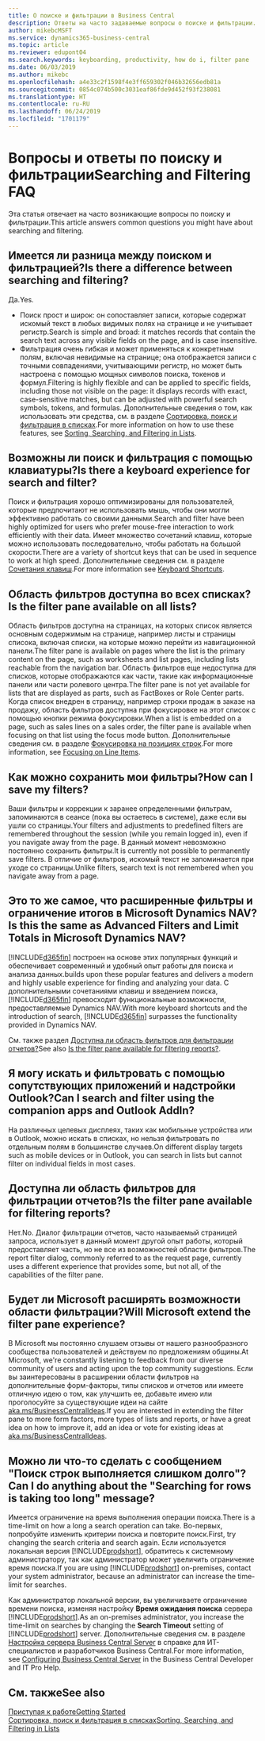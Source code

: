 ```yaml
---
title: О поиске и фильтрации в Business Central
description: Ответы на часто задаваемые вопросы о поиске и фильтрации.
author: mikebcMSFT
ms.service: dynamics365-business-central
ms.topic: article
ms.reviewer: edupont04
ms.search.keywords: keyboarding, productivity, how do i, filter pane
ms.date: 06/03/2019
ms.author: mikebc
ms.openlocfilehash: a4e33c2f1598f4e3ff659302f046b32656edb81a
ms.sourcegitcommit: 0854c074b500c3031eaf86fde9d452f93f238081
ms.translationtype: HT
ms.contentlocale: ru-RU
ms.lasthandoff: 06/24/2019
ms.locfileid: "1701179"
---
```

# <a name="searching-and-filtering-faq"></a><span data-ttu-id="54cbf-103">Вопросы и ответы по поиску и фильтрации</span><span class="sxs-lookup"><span data-stu-id="54cbf-103">Searching and Filtering FAQ</span></span>
<span data-ttu-id="54cbf-104">Эта статья отвечает на часто возникающие вопросы по поиску и фильтрации.</span><span class="sxs-lookup"><span data-stu-id="54cbf-104">This article answers common questions you might have about searching and filtering.</span></span>

## <a name="is-there-a-difference-between-searching-and-filtering"></a><span data-ttu-id="54cbf-105">Имеется ли разница между поиском и фильтрацией?</span><span class="sxs-lookup"><span data-stu-id="54cbf-105">Is there a difference between searching and filtering?</span></span>
<span data-ttu-id="54cbf-106">Да.</span><span class="sxs-lookup"><span data-stu-id="54cbf-106">Yes.</span></span>
- <span data-ttu-id="54cbf-107">Поиск прост и широк: он сопоставляет записи, которые содержат искомый текст в любых видимых полях на странице и не учитывает регистр.</span><span class="sxs-lookup"><span data-stu-id="54cbf-107">Search is simple and broad: it matches records that contain the search text across any visible fields on the page, and is case insensitive.</span></span>
- <span data-ttu-id="54cbf-108">Фильтрация очень гибкая и может применяться к конкретным полям, включая невидимые на странице; она отображается записи с точными совпадениями, учитывающими регистр, но может быть настроена с помощью мощных символов поиска, токенов и формул.</span><span class="sxs-lookup"><span data-stu-id="54cbf-108">Filtering is highly flexible and can be applied to specific fields, including those not visible on the page: it displays records with exact, case-sensitive matches, but can be adjusted with powerful search symbols, tokens, and formulas.</span></span> <span data-ttu-id="54cbf-109">Дополнительные сведения о том, как использовать эти средства, см. в разделе [Сортировка, поиск и фильтрация в списках](ui-enter-criteria-filters.md).</span><span class="sxs-lookup"><span data-stu-id="54cbf-109">For more information on how to use these features, see [Sorting, Searching, and Filtering in Lists](ui-enter-criteria-filters.md).</span></span>

## <a name="is-there-a-keyboard-experience-for-search-and-filter"></a><span data-ttu-id="54cbf-110">Возможны ли поиск и фильтрация с помощью клавиатуры?</span><span class="sxs-lookup"><span data-stu-id="54cbf-110">Is there a keyboard experience for search and filter?</span></span>
<span data-ttu-id="54cbf-111">Поиск и фильтрация хорошо оптимизированы для пользователей, которые предпочитают не использовать мышь, чтобы они могли эффективно работать со своими данными.</span><span class="sxs-lookup"><span data-stu-id="54cbf-111">Search and filter have been highly optimized for users who prefer mouse-free interaction to work efficiently with their data.</span></span> <span data-ttu-id="54cbf-112">Имеет множество сочетаний клавиш, которые можно использовать последовательно, чтобы работать на большой скорости.</span><span class="sxs-lookup"><span data-stu-id="54cbf-112">There are a variety of shortcut keys that can be used in sequence to work at high speed.</span></span> <span data-ttu-id="54cbf-113">Дополнительные сведения см. в разделе [Сочетания клавиш](keyboard-shortcuts.md#KeyboardFilter).</span><span class="sxs-lookup"><span data-stu-id="54cbf-113">For more information see [Keyboard Shortcuts](keyboard-shortcuts.md#KeyboardFilter).</span></span>

## <a name="is-the-filter-pane-available-on-all-lists"></a><span data-ttu-id="54cbf-114">Область фильтров доступна во всех списках?</span><span class="sxs-lookup"><span data-stu-id="54cbf-114">Is the filter pane available on all lists?</span></span>
<span data-ttu-id="54cbf-115">Область фильтров доступна на страницах, на которых список является основным содержимым на странице, например листы и страницы списока, включая списки, на которые можно перейти из навигационной панели.</span><span class="sxs-lookup"><span data-stu-id="54cbf-115">The filter pane is available on pages where the list is the primary content on the page, such as worksheets and list pages, including lists reachable from the navigation bar.</span></span> <span data-ttu-id="54cbf-116">Область фильтров еще недоступна для списков, которые отображаются как части, такие как информационные панели или части ролевого центра.</span><span class="sxs-lookup"><span data-stu-id="54cbf-116">The filter pane is not yet available for lists that are displayed as parts, such as FactBoxes or Role Center parts.</span></span> <span data-ttu-id="54cbf-117">Когда список внедрен в страницу, например строки продаж в заказе на продажу, область фильтров доступна при фокусировке на этот список с помощью кнопки режима фокусировки.</span><span class="sxs-lookup"><span data-stu-id="54cbf-117">When a list is embedded on a page, such as sales lines on a sales order, the filter pane is available when focusing on that list using the focus mode button.</span></span> <span data-ttu-id="54cbf-118">Дополнительные сведения см. в разделе [Фокусировка на позициях строк](ui-enter-data.md#Focus).</span><span class="sxs-lookup"><span data-stu-id="54cbf-118">For more information, see [Focusing on Line Items](ui-enter-data.md#Focus).</span></span>

## <a name="how-can-i-save-my-filters"></a><span data-ttu-id="54cbf-119">Как можно сохранить мои фильтры?</span><span class="sxs-lookup"><span data-stu-id="54cbf-119">How can I save my filters?</span></span>

<span data-ttu-id="54cbf-120">Ваши фильтры и коррекции к заранее определенными фильтрам, запоминаются в сеансе (пока вы остаетесь в системе), даже если вы ушли со страницы.</span><span class="sxs-lookup"><span data-stu-id="54cbf-120">Your filters and adjustments to predefined filters are remembered throughout the session (while you remain logged in), even if you navigate away from the page.</span></span> <span data-ttu-id="54cbf-121">В данный момент невозможно постоянно сохранить фильтры.</span><span class="sxs-lookup"><span data-stu-id="54cbf-121">It is currently not possible to permanently save filters.</span></span> <span data-ttu-id="54cbf-122">В отличие от фильтров, искомый текст не запоминается при уходе со страницы.</span><span class="sxs-lookup"><span data-stu-id="54cbf-122">Unlike filters, search text is not remembered when you navigate away from a page.</span></span>

## <a name="is-this-the-same-as-advanced-filters-and-limit-totals-in-microsoft-dynamics-nav"></a><span data-ttu-id="54cbf-123">Это то же самое, что расширенные фильтры и ограничение итогов в Microsoft Dynamics NAV?</span><span class="sxs-lookup"><span data-stu-id="54cbf-123">Is this the same as Advanced Filters and Limit Totals in Microsoft Dynamics NAV?</span></span>

[!INCLUDE[d365fin](includes/d365fin_md.md)] <span data-ttu-id="54cbf-124">построен на основе этих популярных функций и обеспечивает современный и удобный опыт работы для поиска и анализа данных.</span><span class="sxs-lookup"><span data-stu-id="54cbf-124">builds upon these popular features and delivers a modern and highly usable experience for finding and analyzing your data.</span></span> <span data-ttu-id="54cbf-125">С дополнительными сочетаниями клавиш и введением поиска, [!INCLUDE[d365fin](includes/d365fin_md.md)] превосходит функциональные возможности, предоставляемые Dynamics NAV.</span><span class="sxs-lookup"><span data-stu-id="54cbf-125">With more keyboard shortcuts and the introduction of search, [!INCLUDE[d365fin](includes/d365fin_md.md)] surpasses the functionality provided in Dynamics NAV.</span></span>  

<span data-ttu-id="54cbf-126">См. также раздел [Доступна ли область фильтров для фильтрации отчетов?](#is-the-filter-pane-available-for-filtering-reports)</span><span class="sxs-lookup"><span data-stu-id="54cbf-126">See also [Is the filter pane available for filtering reports?](#is-the-filter-pane-available-for-filtering-reports).</span></span>  

## <a name="can-i-search-and-filter-using-the-companion-apps-and-outlook-addin"></a><span data-ttu-id="54cbf-127">Я могу искать и фильтровать с помощью сопутствующих приложений и надстройки Outlook?</span><span class="sxs-lookup"><span data-stu-id="54cbf-127">Can I search and filter using the companion apps and Outlook AddIn?</span></span>
<span data-ttu-id="54cbf-128">На различных целевых дисплеях, таких как мобильные устройства или в Outlook, можно искать в списках, но нельзя фильтровать по отдельным полям в большинстве случаев.</span><span class="sxs-lookup"><span data-stu-id="54cbf-128">On different display targets such as mobile devices or in Outlook, you can search in lists but cannot filter on individual fields in most cases.</span></span>

## <a name="is-the-filter-pane-available-for-filtering-reports"></a><span data-ttu-id="54cbf-129">Доступна ли область фильтров для фильтрации отчетов?</span><span class="sxs-lookup"><span data-stu-id="54cbf-129">Is the filter pane available for filtering reports?</span></span>
<span data-ttu-id="54cbf-130">Нет.</span><span class="sxs-lookup"><span data-stu-id="54cbf-130">No.</span></span> <span data-ttu-id="54cbf-131">Диалог фильтрации отчетов, часто называемый страницей запроса, использует в данный момент другой опыт работы, который предоставляет часть, но не все из возможностей области фильтров.</span><span class="sxs-lookup"><span data-stu-id="54cbf-131">The report filter dialog, commonly referred to as the request page, currently uses a different experience that provides some, but not all, of the capabilities of the filter pane.</span></span>

## <a name="will-microsoft-extend-the-filter-pane-experience"></a><span data-ttu-id="54cbf-132">Будет ли Microsoft расширять возможности области фильтрации?</span><span class="sxs-lookup"><span data-stu-id="54cbf-132">Will Microsoft extend the filter pane experience?</span></span>
<span data-ttu-id="54cbf-133">В Microsoft мы постоянно слушаем отзывы от нашего разнообразного сообщества пользователей и действуем по предложениям общины.</span><span class="sxs-lookup"><span data-stu-id="54cbf-133">At Microsoft, we're constantly listening to feedback from our diverse community of users and acting upon the top community suggestions.</span></span> <span data-ttu-id="54cbf-134">Если вы заинтересованы в расширении области фильтров на дополнительные форм-факторы, типы списков и отчетов или имеете отличную идею о том, как улучшить ее, добавьте имею или проголосуйте за существующие идеи на сайте [aka.ms/BusinessCentralIdeas](https://aka.ms/businesscentralideas).</span><span class="sxs-lookup"><span data-stu-id="54cbf-134">If you are interested in extending the filter pane to more form factors, more types of lists and reports, or have a great idea on how to improve it, add an idea or vote for existing ideas at [aka.ms/BusinessCentralIdeas](https://aka.ms/businesscentralideas).</span></span>

## <a name="can-i-do-anything-about-the-searching-for-rows-is-taking-too-long-message"></a><span data-ttu-id="54cbf-135">Можно ли что-то сделать с сообщением "Поиск строк выполняется слишком долго"?</span><span class="sxs-lookup"><span data-stu-id="54cbf-135">Can I do anything about the "Searching for rows is taking too long" message?</span></span>

<span data-ttu-id="54cbf-136">Имеется ограничение на время выполнения операции поиска.</span><span class="sxs-lookup"><span data-stu-id="54cbf-136">There is a time-limit on how a long a search operation can take.</span></span> <span data-ttu-id="54cbf-137">Во-первых, попробуйте изменить критерии поиска и повторите поиск.</span><span class="sxs-lookup"><span data-stu-id="54cbf-137">First, try changing the search criteria and search again.</span></span> <span data-ttu-id="54cbf-138">Если используется локальная версия [!INCLUDE[prodshort](includes/prodshort.md)], обратитесь к системному администратору, так как администратор может увеличить ограничение время поиска.</span><span class="sxs-lookup"><span data-stu-id="54cbf-138">If you are using [!INCLUDE[prodshort](includes/prodshort.md)] on-premises, contact your system administrator, because an administrator can increase the time-limit for searches.</span></span>

<span data-ttu-id="54cbf-139">Как администратор локальной версии, вы увеличиваете ограничение времени поиска, изменяя настройку **Время ожидания поиска** сервера [!INCLUDE[prodshort](includes/prodshort.md)].</span><span class="sxs-lookup"><span data-stu-id="54cbf-139">As an on-premises administrator, you increase the time-limit on searches by changing the **Search Timeout** setting of [!INCLUDE[prodshort](includes/prodshort.md)] server.</span></span> <span data-ttu-id="54cbf-140">Дополнительные сведения см. в разделе [Настройка сервера Business Central Server](https://docs.microsoft.com/en-us/dynamics365/business-central/dev-itpro/administration/configure-server-instance?#Database) в справке для ИТ-специалистов и разработчиков Business Central.</span><span class="sxs-lookup"><span data-stu-id="54cbf-140">For more information, see [Configuring Business Central Server](https://docs.microsoft.com/en-us/dynamics365/business-central/dev-itpro/administration/configure-server-instance?#Database) in the Business Central Developer and IT Pro Help.</span></span>

## <a name="see-also"></a><span data-ttu-id="54cbf-141">См. также</span><span class="sxs-lookup"><span data-stu-id="54cbf-141">See also</span></span>

[<span data-ttu-id="54cbf-142">Приступая к работе</span><span class="sxs-lookup"><span data-stu-id="54cbf-142">Getting Started</span></span>](product-get-started.md)  
[<span data-ttu-id="54cbf-143">Сортировка, поиск и фильтрация в списках</span><span class="sxs-lookup"><span data-stu-id="54cbf-143">Sorting, Searching, and Filtering in Lists</span></span>](ui-enter-criteria-filters.md)  
